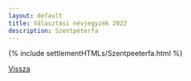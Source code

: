 ```yaml
---
layout: default
title: Választási névjegyzék 2022
description: Szentpéterfa
---
```


{% include settlementHTMLs/Szentpeeterfa.html %}

[Vissza](./)